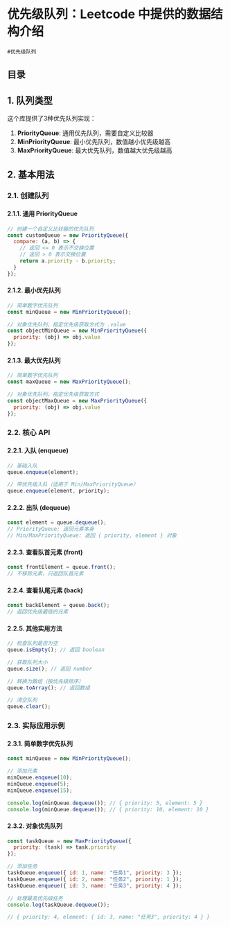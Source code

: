 
# 优先级队列：Leetcode 中提供的数据结构介绍

`#优先级队列` 


## 目录
<!-- toc -->
 ## 1. 队列类型 

这个库提供了3种优先队列实现：

1. **PriorityQueue**: 通用优先队列，需要自定义比较器
2. **MinPriorityQueue**: 最小优先队列，数值越小优先级越高
3. **MaxPriorityQueue**: 最大优先队列，数值越大优先级越高

## 2. 基本用法

### 2.1. 创建队列

#### 2.1.1. 通用 PriorityQueue

```javascript
// 创建一个自定义比较器的优先队列
const customQueue = new PriorityQueue({
  compare: (a, b) => {
    // 返回 <= 0 表示不交换位置
    // 返回 > 0 表示交换位置
    return a.priority - b.priority;
  }
});
```

#### 2.1.2. 最小优先队列

```javascript
// 简单数字优先队列
const minQueue = new MinPriorityQueue();

// 对象优先队列，指定优先级获取方式为 .value
const objectMinQueue = new MinPriorityQueue({ 
  priority: (obj) => obj.value 
});
```

#### 2.1.3. 最大优先队列

```javascript
// 简单数字优先队列
const maxQueue = new MaxPriorityQueue();

// 对象优先队列，指定优先级获取方式
const objectMaxQueue = new MaxPriorityQueue({ 
  priority: (obj) => obj.value 
});
```

### 2.2. 核心 API

#### 2.2.1. 入队 (enqueue)

```javascript
// 基础入队
queue.enqueue(element);

// 带优先级入队（适用于 Min/MaxPriorityQueue）
queue.enqueue(element, priority);
```

#### 2.2.2. 出队 (dequeue)

```javascript hl:2
const element = queue.dequeue();
// PriorityQueue: 返回元素本身
// Min/MaxPriorityQueue: 返回 { priority, element } 对象
```

#### 2.2.3. 查看队首元素 (front)

```javascript
const frontElement = queue.front();
// 不移除元素，只返回队首元素
```

#### 2.2.4. 查看队尾元素 (back)

```javascript
const backElement = queue.back();
// 返回优先级最低的元素
```

#### 2.2.5. 其他实用方法

```javascript
// 检查队列是否为空
queue.isEmpty(); // 返回 boolean

// 获取队列大小
queue.size(); // 返回 number

// 转换为数组（按优先级排序）
queue.toArray(); // 返回数组

// 清空队列
queue.clear();
```

### 2.3. 实际应用示例

#### 2.3.1. 简单数字优先队列

```javascript
const minQueue = new MinPriorityQueue();

// 添加元素
minQueue.enqueue(10);
minQueue.enqueue(5);
minQueue.enqueue(15);

console.log(minQueue.dequeue()); // { priority: 5, element: 5 }
console.log(minQueue.dequeue()); // { priority: 10, element: 10 }
```

#### 2.3.2. 对象优先队列

```javascript
const taskQueue = new MaxPriorityQueue({
  priority: (task) => task.priority
});

// 添加任务
taskQueue.enqueue({ id: 1, name: "任务1", priority: 3 });
taskQueue.enqueue({ id: 2, name: "任务2", priority: 1 });
taskQueue.enqueue({ id: 3, name: "任务3", priority: 4 });

// 处理最高优先级任务
console.log(taskQueue.dequeue()); 

// { priority: 4, element: { id: 3, name: "任务3", priority: 4 } }

```



